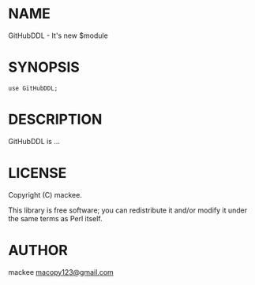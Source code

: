 # NAME

GitHubDDL - It's new $module

# SYNOPSIS

    use GitHubDDL;

# DESCRIPTION

GitHubDDL is ...

# LICENSE

Copyright (C) mackee.

This library is free software; you can redistribute it and/or modify
it under the same terms as Perl itself.

# AUTHOR

mackee <macopy123@gmail.com>

